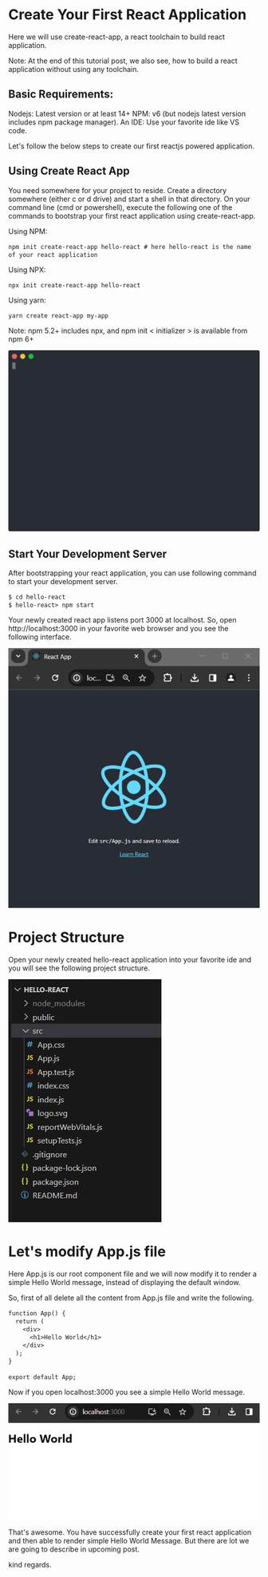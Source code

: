 # Create Your First React Application

Here we will use create-react-app, a react toolchain to build react application.

Note: At the end of this tutorial post, we also see, how to build a react application without using any toolchain.

## Basic Requirements:

Nodejs: Latest version or at least 14+
NPM: v6 (but nodejs latest version includes npm package manager).
An IDE: Use your favorite ide like VS code.

Let's follow the below steps to create our first reactjs powered application.


## Using Create React App

You need somewhere for your project to reside. Create a directory somewhere (either c or d drive) and start a shell in that directory. On your command line (cmd or powershell), execute the following one of the commands to bootstrap your first react application using create-react-app.

Using NPM:
```
npm init create-react-app hello-react # here hello-react is the name of your react application
```
Using NPX:
```
npx init create-react-app hello-react
```
Using yarn:
```
yarn create react-app my-app
```

Note: npm 5.2+ includes npx, and npm init < initializer > is available from npm 6+

<img src = "react-shell.svg" alt="My Happy SVG"/>

## Start Your Development Server 

After bootstrapping your react application, you can use following command to start your development server.

```
$ cd hello-react 
$ hello-react> npm start
```

Your newly created react app listens port 3000 at localhost. So, open  http://localhost:3000 in your favorite web browser and you see the following interface.

![alt text](image1.png)

# Project Structure 

Open your newly created hello-react application into your favorite ide and you will see the following project structure.

![alt text](image2.png)

# Let's modify App.js file

Here App.js is our root component file and we will now modify it to render a simple Hello World message, instead of displaying the default window.

So, first of all delete all the content from App.js file and write the following.

```
function App() {
  return (
    <div>
      <h1>Hello World</h1>
    </div>
  );
}

export default App;
```

Now if you open localhost:3000 you see a simple Hello World message.

![alt text](image3.png)

That's awesome. You have successfully create your first react application and then able to render simple Hello World Message. But there are lot we are going to describe in upcoming post.

kind regards.